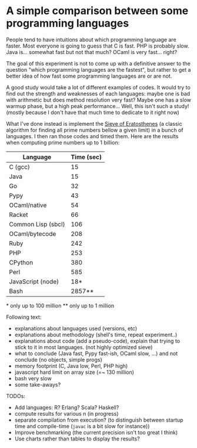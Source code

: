 A simple comparison between some programming languages
===

People tend to have intuitions about which programming language are
faster. Most everyone is going to guess that C is fast. PHP is
probably slow. Java is... somewhat fast but not that much? OCaml is
very fast... right?

The goal of this experiment is not to come up with a definitive answer
to the question "which programming languages are the fastest", but
rather to get a better idea of how fast some programming languages are
or are not.

A good study would take a lot of different examples of codes. It would
try to find out the strength and weaknesses of each languages: maybe
one is bad with arithmetic but does method resolution very fast? Maybe
one has a slow warmup phase, but a high peak performance... Well, this
isn't such a study! (mostly because I don't have that much time to
dedicate to it right now)

What I've done instead is implement the [Sieve of
Eratosthenes](https://en.wikipedia.org/wiki/Sieve_of_Eratosthenes) (a
classic algorithm for finding all prime numbers bellow a given limit)
in a bunch of languages. I then ran those codes and timed them. Here
are the results when computing prime numbers up to 1 billion:

| **Language**       | **Time (sec)** |
| ------------------ | -------------- |
| C (gcc)            |  15            |
| Java               |  15            |
| Go                 |  32            |
| Pypy               |  43            |
| OCaml/native       |  54            |
| Racket             |  66            |
| Common Lisp (sbcl) |  106           |
| OCaml/bytecode     |  208           |
| Ruby               |  242           |
| PHP                |  253           |
| CPython            |  380           |
| Perl               |  585           |
| JavaScript (node)  |  18\*          |
| Bash               |  2857\*\*      |

\* only up to 100 million
\*\* only up to 1 million


Following text:

 - explanations about languages used (versions, etc)
 - explanations about methodology (shell's time, repeat experiment..)
 - explanations about code (add a pseudo-code), explain that trying to stick to it in most languages. (not highly optimized sieve)
 - what to conclude (Java fast, Pypy fast-ish, OCaml slow, ...) and not conclude (no objects, simple progs)
 - memory footprint (C, Java low, Perl, PHP high)
 - javascript hard limit on array size (=~ 130 million)
 - bash very slow
 - some take-aways?

TODOs:

 - Add languages: R? Erlang? Scala? Haskell?
 - compute results for various n (in progress)
 - separate compilation from execution? (to distinguish between startup time and compile-time (`javac` is a bit slow for instance))
 - Improve benchmarking (the current precision isn't too great I think)
 - Use charts rather than tables to display the results?
